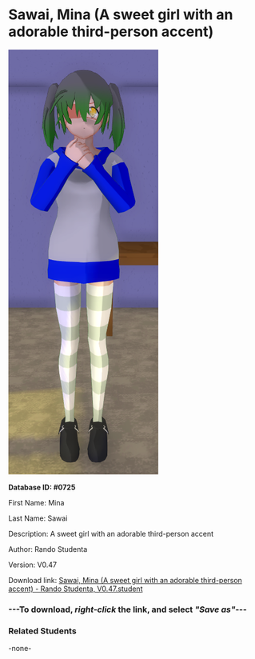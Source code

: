 # Sawai, Mina (A sweet girl with an adorable third-person accent)

<img src="../../Files/Images/Sawai, Mina (A sweet girl with an adorable third-person accent).png" title="Sawai, Mina (A sweet girl with an adorable third-person accent) - Rando Studenta, V0.47">

**Database ID: #0725**

First Name: Mina

Last Name: Sawai

Description: A sweet girl with an adorable third-person accent

Author: Rando Studenta

Version: V0.47

Download link: <a href="https://raw.githubusercontent.com/Arbiter1223/Daigaku-Gurashi-Custom-Students/master/Files/Student%20Files/Sawai%2C%20Mina%20(A%20sweet%20girl%20with%20an%20adorable%20third-person%20accent)%20-%20Rando%20Studenta%2C%20V0.47.student">Sawai, Mina (A sweet girl with an adorable third-person accent) - Rando Studenta, V0.47.student</a>

### ---**To download, _right-click_ the link, and select _"Save as"_**---

### Related Students

-none-

